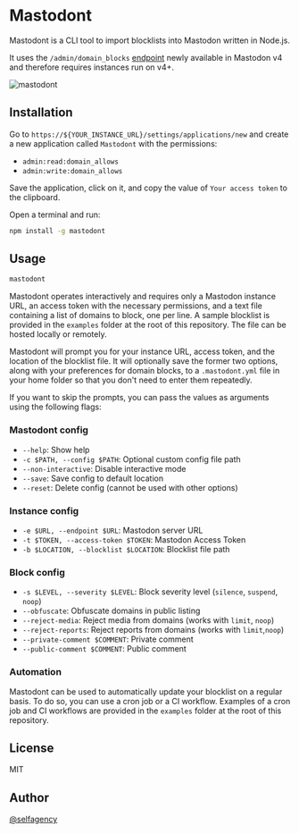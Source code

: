 # Mastodont

Mastodont is a CLI tool to import blocklists into Mastodon written in Node.js.

It uses the `/admin/domain_blocks` [endpoint](https://docs.joinmastodon.org/methods/admin/domain_blocks/#create) newly
available in Mastodon v4 and therefore requires instances run on v4+.

![mastodont](https://user-images.githubusercontent.com/2541728/203543918-469deec7-6c54-4dd2-b13b-06e5ab5350ce.png)

## Installation

Go to `https://${YOUR_INSTANCE_URL}/settings/applications/new` and create a new application called `Mastodont` with the
permissions:

- `admin:read:domain_allows`
- `admin:write:domain_allows`

Save the application, click on it, and copy the value of `Your access token` to the clipboard.

Open a terminal and run:

```bash
npm install -g mastodont
```

## Usage

```bash
mastodont
```

Mastodont operates interactively and requires only a Mastodon instance URL, an access token with the necessary
permissions, and a text file containing a list of domains to block, one per line. A sample blocklist is provided in the
`examples` folder at the root of this repository. The file can be hosted locally or remotely.

Mastodont will prompt you for your instance URL, access token, and the location of the blocklist file. It will optionally save
the former two options, along with your preferences for domain blocks, to a `.mastodont.yml` file in your home folder so
that you don't need to enter them repeatedly.

If you want to skip the prompts, you can pass the values as arguments using the following flags:

### Mastodont config

- `--help`: Show help
- `-c $PATH, --config $PATH`: Optional custom config file path
- `--non-interactive`: Disable interactive mode
- `--save`: Save config to default location
- `--reset`: Delete config (cannot be used with other options)

### Instance config

- `-e $URL, --endpoint $URL`: Mastodon server URL
- `-t $TOKEN, --access-token $TOKEN`: Mastodon Access Token
- `-b $LOCATION, --blocklist $LOCATION`: Blocklist file path

### Block config

- `-s $LEVEL, --severity $LEVEL`: Block severity level (`silence`, `suspend`, `noop`)
- `--obfuscate`: Obfuscate domains in public listing
- `--reject-media`: Reject media from domains (works with `limit`, `noop`)
- `--reject-reports`: Reject reports from domains (works with `limit`,`noop`)
- `--private-comment $COMMENT`: Private comment
- `--public-comment $COMMENT`: Public comment

### Automation

Mastodont can be used to automatically update your blocklist on a regular basis. To do so, you can use a cron job or a
CI workflow. Examples of a cron job and CI workflows are provided in the `examples` folder at the root of this
repository.

## License

MIT

## Author

[@selfagency](https://kibitz.cloud/@selfagency)
